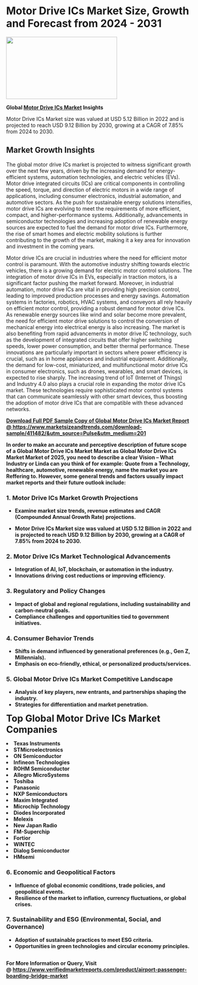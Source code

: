 <H1>Motor Drive ICs Market Size, Growth and Forecast from 2024 - 2031</H1><img class="aligncenter size-medium wp-image-584254" src="https://thirdeyenews.in/wp-content/uploads/2024/09/Global-Market-Research-300x168.jpeg" alt="" width="300" height="168" /><p><strong>Global&nbsp;<a href="https://www.marketsizeandtrends.com/download-sample/411482/&amp;utm_source=Pulse&amp;utm_medium=201">Motor Drive ICs Market</a> Insights</strong></p><p>Motor Drive ICs Market size was valued at USD 5.12 Billion in 2022 and is projected to reach USD 9.12 Billion by 2030, growing at a CAGR of 7.85% from 2024 to 2030.</p><p><h2>Market Growth Insights</h2> <p>The global motor drive ICs market is projected to witness significant growth over the next few years, driven by the increasing demand for energy-efficient systems, automation technologies, and electric vehicles (EVs). Motor drive integrated circuits (ICs) are critical components in controlling the speed, torque, and direction of electric motors in a wide range of applications, including consumer electronics, industrial automation, and automotive sectors. As the push for sustainable energy solutions intensifies, motor drive ICs are evolving to meet the requirements of more efficient, compact, and higher-performance systems. Additionally, advancements in semiconductor technologies and increasing adoption of renewable energy sources are expected to fuel the demand for motor drive ICs. Furthermore, the rise of smart homes and electric mobility solutions is further contributing to the growth of the market, making it a key area for innovation and investment in the coming years.</p> <p><strong><a href="#"></a></strong></p> <p>Motor drive ICs are crucial in industries where the need for efficient motor control is paramount. With the automotive industry shifting towards electric vehicles, there is a growing demand for electric motor control solutions. The integration of motor drive ICs in EVs, especially in traction motors, is a significant factor pushing the market forward. Moreover, in industrial automation, motor drive ICs are vital in providing high precision control, leading to improved production processes and energy savings. Automation systems in factories, robotics, HVAC systems, and conveyors all rely heavily on efficient motor control, providing a robust demand for motor drive ICs. As renewable energy sources like wind and solar become more prevalent, the need for efficient motor drive solutions to control the conversion of mechanical energy into electrical energy is also increasing. The market is also benefiting from rapid advancements in motor drive IC technology, such as the development of integrated circuits that offer higher switching speeds, lower power consumption, and better thermal performance. These innovations are particularly important in sectors where power efficiency is crucial, such as in home appliances and industrial equipment. Additionally, the demand for low-cost, miniaturized, and multifunctional motor drive ICs in consumer electronics, such as drones, wearables, and smart devices, is expected to rise sharply. The increasing trend of IoT (Internet of Things) and Industry 4.0 also plays a crucial role in expanding the motor drive ICs market. These technologies require sophisticated motor control systems that can communicate seamlessly with other smart devices, thus boosting the adoption of motor drive ICs that are compatible with these advanced networks.</p> <p><strong><a href="#"></p><p><span class=""><strong>Download Full PDF Sample Copy of Global Motor Drive ICs Market Report</strong> @ <a href="https://www.marketsizeandtrends.com/download-sample/411482/&amp;utm_source=Pulse&amp;utm_medium=201" target="_blank">https://www.marketsizeandtrends.com/download-sample/411482/&amp;utm_source=Pulse&amp;utm_medium=201</a></span></p><p>In order to make an accurate and perceptive description of future scope of a Global&nbsp;Motor Drive ICs Market Market as Global&nbsp;Motor Drive ICs Market Market of 2025, you need to describe a clear Vision &ndash; What Industry or Linda can you think of for example: Quote from a Technology, healthcare, automotive, renewable energy, name the market you are Reffering to. However, some general trends and factors usually impact market reports and their future outlook include:</p><h3>1.&nbsp;<strong>Motor Drive ICs Market Growth Projections</strong></h3><ul><li>Examine market size trends, revenue estimates and CAGR (Compounded Annual Growth Rate) projections.</li><li><p>Motor Drive ICs Market size was valued at USD 5.12 Billion in 2022 and is projected to reach USD 9.12 Billion by 2030, growing at a CAGR of 7.85% from 2024 to 2030.</p></li></ul><h3>2.&nbsp;<strong>Motor Drive ICs Market Technological Advancements</strong></h3><ul><li>Integration of AI, IoT, blockchain, or automation in the industry.</li><li>Innovations driving cost reductions or improving efficiency.</li></ul><h3>3.&nbsp;<strong>Regulatory and Policy Changes</strong></h3><ul><li>Impact of global and regional regulations, including sustainability and carbon-neutral goals.</li><li>Compliance challenges and opportunities tied to government initiatives.</li></ul><h3>4.&nbsp;<strong>Consumer Behavior Trends</strong></h3><ul><li>Shifts in demand influenced by generational preferences (e.g., Gen Z, Millennials).</li><li>Emphasis on eco-friendly, ethical, or personalized products/services.</li></ul><h3>5.&nbsp;<strong>Global Motor Drive ICs Market Competitive Landscape</strong></h3><ul><li>Analysis of key players, new entrants, and partnerships shaping the industry.</li><li>Strategies for differentiation and market penetration.</li></ul><p data-pm-slice="1 1 []"><span style="color: inherit; font-family: inherit; font-size: 25px;">Top Global Motor Drive ICs Market Companies</span></p><div class="" data-test-id=""><p><li>Texas Instruments</li><li> STMicroelectronics</li><li> ON Semiconductor</li><li> Infineon Technologies</li><li> ROHM Semiconductor</li><li> Allegro MicroSystems</li><li> Toshiba</li><li> Panasonic</li><li> NXP Semiconductors</li><li> Maxim Integrated</li><li> Microchip Technology</li><li> Diodes Incorporated</li><li> Melexis</li><li> New Japan Radio</li><li> FM-Superchip</li><li> Fortior</li><li> WINTEC</li><li> Dialog Semiconductor</li><li> HMsemi</li></p></div><h3>6.&nbsp;<strong>Economic and Geopolitical Factors</strong></h3><ul><li>Influence of global economic conditions, trade policies, and geopolitical events.</li><li>Resilience of the market to inflation, currency fluctuations, or global crises.</li></ul><h3>7.&nbsp;<strong>Sustainability and ESG (Environmental, Social, and Governance)</strong></h3><ul><li>Adoption of sustainable practices to meet ESG criteria.</li><li>Opportunities in green technologies and circular economy principles.</li></ul><h2><strong style="font-size: 14px;">For More Information or Query, Visit @&nbsp;</strong><a style="background-color: #ffffff; font-size: 14px;" href="https://www.marketsizeandtrends.com/report/motor-drive-ics-market/" target="_blank">https://www.verifiedmarketreports.com/product/airport-passenger-boarding-bridge-market</a></h2>
